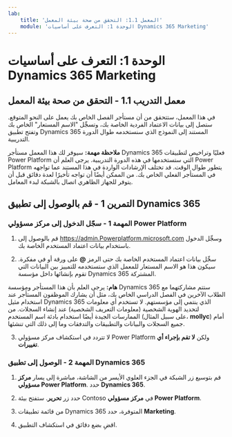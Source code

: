 ```yaml
---
lab:
    title: 'المعمل 1.1: التحقق من صحة بيئة المعمل'
    module: 'الوحدة 1: التعرف على أساسيات Dynamics 365 Marketing'
---
```



الوحدة 1: التعرف على أساسيات Dynamics 365 Marketing
========================

## معمل التدريب 1.1 - التحقق من صحة بيئة المعمل 

في هذا المعمل، ستتحقق من أن مستأجر الفصل الخاص بك يعمل على النحو المتوقع. ستصل إلى بيانات الاعتماد الفردية الخاصة بك، وتسجِّل "الاسم المستعار" الخاص بك وتفتح تطبيق Dynamics 365 المستند إلى النموذج الذي سنستخدمه طوال الدورة التدريبية. 

**ملاحظة مهمة:** سيوفر لك هذا المعمل مستأجر Dynamics 365 فعليًا
وتراخيص لتطبيقات Power Platform التي ستستخدمها في هذه
الدورة التدريبية. يرجى العلم أن Power Platform يتطور طوال الوقت. قد
تختلف الإرشادات الواردة في هذا المستند عما تواجهه في المستأجر
الفعلي الخاص بك. من الممكن أيضًا أن تواجه تأخيرًا لعدة
دقائق قبل أن يتوفر للجهاز الظاهري اتصال بالشبكة لبدء المعامل.

التمرين 1 - قم بالوصول إلى تطبيق Dynamics 365
---------------------------------------------------

### المهمة 1 - سجّل الدخول إلى مركز مسؤولي Power Platform

1.  قم بالوصول إلى <https://admin.Powerplatform.microsoft.com> وسجِّل الدخول باستخدام بيانات اعتماد المستخدم الخاصة بك.

2. سجِّل بيانات اعتماد المستخدم الخاصة بك حتى الرمز **@** على ورقة أو في مفكرة. سيكون هذا هو الاسم المستعار للمعمل الذي ستستخدمه للتمييز بين البيانات التي تقوم بإنشائها داخل مؤسسة Dynamics 365 المشتركة. 

**هام:** يرجى العلم بأن هذا المستأجر ومؤسسة Dynamics 365 ستتم مشاركتهما مع الطلاب الآخرين في الفصل الدراسي الخاص بك، مثل أن يشارك الموظفون المستأجر عند استخدام مثيل Dynamics 365 الذي ينتمي إلى مؤسستهم. لا تستخدم أي معلومات لتحديد الهوية الشخصية (معلومات التعريف الشخصية) عند إنشاء السجلات. من الممارسات الجيدة أيضًا استخدام بادئة اسم المستخدم (على سبيل المثال، **mollyc**) أمام جميع السجلات والبيانات والتطبيقات والتدفقات وما إلى ذلك التي تنشئها.

3. لا تتردد في استكشاف مركز مسؤولي Power Platform ولكن **لا تقم بإجراء أي تغييرات**.

### المهمة 2 - الوصول إلى تطبيق Dynamics 365

1.  قم بتوسيع زر الشبكة في الجزء العلوي الأيسر من الشاشة، مباشرة إلى يسار **مركز مسؤولي Power Platform**. حدد **Dynamics 365**.

2.  حدد زر **تحرير**. ستفتح بيئة Contoso في **مركز مسؤولي Power Platform**.

4. من قائمة تطبيقات Dynamics 365 المتوفرة، حدد **Marketing**.

5. اقضِ بضع دقائق في استكشاف التطبيق.
